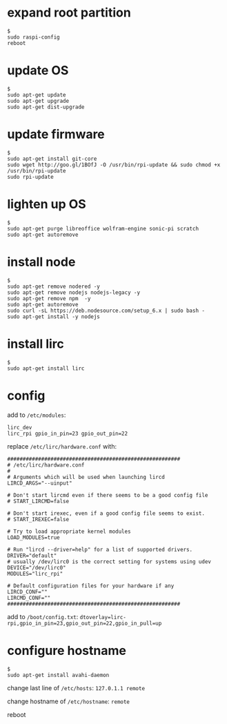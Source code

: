# expand root partition
```
$
sudo raspi-config
reboot
```

# update OS
```
$
sudo apt-get update
sudo apt-get upgrade
sudo apt-get dist-upgrade
```

# update firmware
```
$
sudo apt-get install git-core
sudo wget http://goo.gl/1BOfJ -O /usr/bin/rpi-update && sudo chmod +x /usr/bin/rpi-update
sudo rpi-update
```

# lighten up OS
```
$
sudo apt-get purge libreoffice wolfram-engine sonic-pi scratch
sudo apt-get autoremove
```

# install node
```
$
sudo apt-get remove nodered -y
sudo apt-get remove nodejs nodejs-legacy -y
sudo apt-get remove npm  -y
sudo apt-get autoremove
sudo curl -sL https://deb.nodesource.com/setup_6.x | sudo bash -
sudo apt-get install -y nodejs
```

# install lirc
```
$
sudo apt-get install lirc
```

# config
add to `/etc/modules`:
```
lirc_dev
lirc_rpi gpio_in_pin=23 gpio_out_pin=22
```

replace `/etc/lirc/hardware.conf` with:
```
########################################################
# /etc/lirc/hardware.conf
#
# Arguments which will be used when launching lircd
LIRCD_ARGS="--uinput"

# Don't start lircmd even if there seems to be a good config file
# START_LIRCMD=false

# Don't start irexec, even if a good config file seems to exist.
# START_IREXEC=false

# Try to load appropriate kernel modules
LOAD_MODULES=true

# Run "lircd --driver=help" for a list of supported drivers.
DRIVER="default"
# usually /dev/lirc0 is the correct setting for systems using udev
DEVICE="/dev/lirc0"
MODULES="lirc_rpi"

# Default configuration files for your hardware if any
LIRCD_CONF=""
LIRCMD_CONF=""
########################################################
```

add to `/boot/config.txt`:
`dtoverlay=lirc-rpi,gpio_in_pin=23,gpio_out_pin=22,gpio_in_pull=up`

# configure hostname
```
$
sudo apt-get install avahi-daemon
```

change last line of `/etc/hosts`:
`127.0.1.1 remote`

change hostname of `/etc/hostname`:
`remote`

reboot

